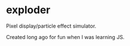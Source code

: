# exploder
Pixel display/particle effect simulator.

Created long ago for fun when I was learning JS.
